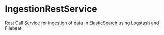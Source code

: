 # IngestionRestService
Rest Call Service for ingestion of data in ElasticSearch using Logstash and Filebeat.
